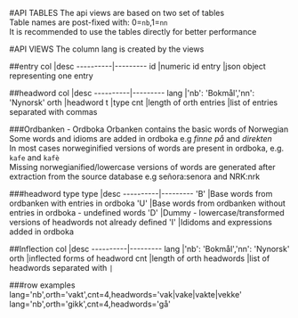 #API TABLES
The api views are based on two set of tables  
Table names are post-fixed with: 0=`nb`,1=`nn`  
It is recommended to use the tables directly for better performance  

#API VIEWS
The column lang is created by the views  

##entry
col       |desc
----------|---------
id        |numeric id 
entry     |json object representing one entry

##headword
col       |desc
----------|---------
lang      |'nb': 'Bokmål','nn': 'Nynorsk'
orth      |headword
t         |type
cnt       |length of orth
entries   |list of entries separated with commas


###Ordbanken - Ordboka
Orbanken contains the basic words of Norwegian  
Some words and idioms are added in ordboka e.g *finne på* and *direkten*  
In most cases norweginified versions of words are present in ordboka, e.g. `kafe` and `kafè`  
Missing norwegianified/lowercase versions of words are generated after extraction
from the source database e.g señora:senora and NRK:nrk


###headword type
type      |desc
----------|---------
'B'       |Base words from ordbanken with entries in ordboka
'U'       |Base words from ordbanken without entries in ordboka - undefined words
'D'       |Dummy - lowercase/transformed versions of headwords not already defined
'I'       |Ididoms and expressions added in ordboka

##Inflection
col       |desc
----------|---------
lang      |'nb': 'Bokmål','nn': 'Nynorsk'
orth      |inflected forms of headword
cnt       |length of orth
headwords |list of headwords separated with `|`

###row examples
    lang='nb',orth='vakt',cnt=4,headwords='vak|vake|vakte|vekke'
    lang='nb',orth='gikk',cnt=4,headwords='gå'
